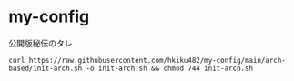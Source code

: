# my-config
公開版秘伝のタレ

```
curl https://raw.githubusercontent.com/hkiku482/my-config/main/arch-based/init-arch.sh -o init-arch.sh && chmod 744 init-arch.sh
```
